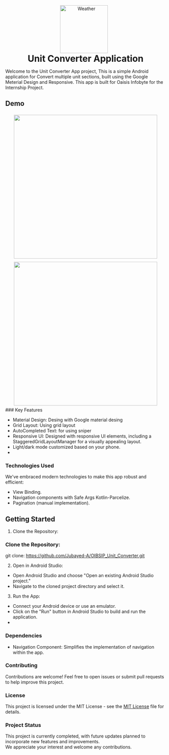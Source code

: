 <div align="center">  
  <img src="https://github.com/Jubayed-A/OIBSIP_Unit_Converter/assets/106887389/2b13159a-56d9-4f73-8d5e-0ee82a686b7e" alt="Weather" style="width: 150px; height: 150px; object-fit: contain; margin-right: 10px;">  
 <h1 style="display: inline-block; margin: 0; vertical-align: middle;">Unit Converter Application</h1>  
</div>  

Welcome to the Unit Converter App project, This is a simple Android application for Convert multiple unit sections, built using the Google Meterial Design and Responsive. This app is built for Oaisis Infobyte for the Internship Project.
<!--
**APK: https://github.com/Jubayed-A/Notes-Application-With-MVVM-and-Room-Database/releases/download/v1.0/notes_app.apk** 
-->

## Demo
<div align="center"
  style="display:flex; flex-wrap:wrap;">
  <img src="https://github.com/Jubayed-A/OIBSIP_Unit_Converter/assets/106887389/f2cbaa25-c337-4f30-9b2b-b2f61b1d963e" style="flex:1; margin:5px;" height="450">
  <img src="https://github.com/Jubayed-A/OIBSIP_Unit_Converter/assets/106887389/4a8b7aed-70bf-4666-97fa-dd9d12d95b7b" style="flex:1; margin:5px;" height="450">
</div>
<!--
## Screenshots
<div align="center"
  style="display:flex; flex-wrap:wrap;">
  <img src="https://github.com/Jubayed-A/Notes-Application-With-MVVM-and-Room-Database/assets/106887389/540aad36-3e6e-4918-8a62-e8dbdda170ec" style="flex:1; margin:5px;" height="450">
  <img src="https://github.com/Jubayed-A/Notes-Application-With-MVVM-and-Room-Database/assets/106887389/93659b69-2ba0-48a1-8298-7e86c45e4667" style="flex:1; margin:5px;" height="450">
  <img src="https://github.com/Jubayed-A/Notes-Application-With-MVVM-and-Room-Database/assets/106887389/58497113-350f-4e8e-8d9c-2a6766ed45e4" style="flex:1; margin:5px;" height="450">
  <img src="https://github.com/Jubayed-A/Notes-Application-With-MVVM-and-Room-Database/assets/106887389/799f6320-7a88-4207-bf4c-e13340729a9a" style="flex:1; margin:5px;" height="450">
  <img src="https://github.com/Jubayed-A/Notes-Application-With-MVVM-and-Room-Database/assets/106887389/7f7e02c2-f753-453b-bb68-7cf9a8be9fc1" style="flex:1; margin:5px;" height="450">
  <img src="https://github.com/Jubayed-A/Notes-Application-With-MVVM-and-Room-Database/assets/106887389/bafa78ee-3b0f-4ab9-948f-3b36f416850a" style="flex:1; margin:5px;" height="450">
  <img src="https://github.com/Jubayed-A/Notes-Application-With-MVVM-and-Room-Database/assets/106887389/33f72d38-2ddb-4553-896b-24609cb2c9fa" style="flex:1; margin:5px;" height="450">
</div>
-->
### Key Features

- Material Design: Desing with Google material desing 
- Grid Layout: Using grid layout 
- AutoCompleted Text: for using sniper 
- Responsive UI: Designed with responsive UI elements, including a StaggeredGridLayoutManager for a visually appealing layout.
- Light/dark mode customized based on your phone.
- 
### Technologies Used

We've embraced modern technologies to make this app robust and efficient:

- View Binding.
- Navigation components with Safe Args Kotlin-Parcelize.
- Pagination (manual implementation).

## Getting Started
1. Clone the Repository:

### Clone the Repository:
git clone: https://github.com/Jubayed-A/OIBSIP_Unit_Converter.git

2. Open in Android Studio:
- Open Android Studio and choose "Open an existing Android Studio project."
- Navigate to the cloned project directory and select it.
3. Run the App:
- Connect your Android device or use an emulator.
- Click on the "Run" button in Android Studio to build and run the application.
- 
### Dependencies

- Navigation Component: Simplifies the implementation of navigation within the app.

### Contributing
Contributions are welcome! Feel free to open issues or submit pull requests to help improve this project.

### License
This project is licensed under the MIT License - see the [MIT License](LICENSE) file for details.

### Project Status

This project is currently completed, with future updates planned to incorporate new features and improvements.\
We appreciate your interest and welcome any contributions.
